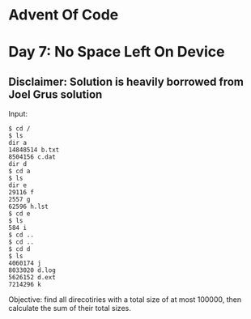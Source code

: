 # Advent Of Code
# Day 7: No Space Left On Device

## Disclaimer: Solution is heavily borrowed from Joel Grus solution


Input:
```
$ cd /
$ ls
dir a
14848514 b.txt
8504156 c.dat
dir d
$ cd a
$ ls
dir e
29116 f
2557 g
62596 h.lst
$ cd e
$ ls
584 i
$ cd ..
$ cd ..
$ cd d
$ ls
4060174 j
8033020 d.log
5626152 d.ext
7214296 k
```

Objective: find all direcotiries with a total size of at most 100000, then calculate the sum of their total sizes.